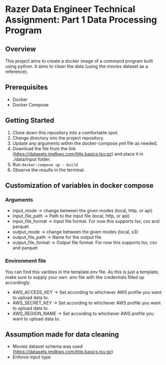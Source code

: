 # Razer Data Engineer Technical Assignment: Part 1 Data Processing Program

## Overview
This project aims to create a docker image of a command program built using python. It aims to clean the data (using the movies dataset as a reference).

## Prerequisites
- Docker
- Docker Compose

## Getting Started
1. Clone down this repository into a comfortable spot.
2. Change directory into the project repository.
3. Update any arguments within the docker-compose.yml file as needed.
4. Download the file from the link (https://datasets.imdbws.com/title.basics.tsv.gz) and place it in ./data/input folder.
5. Run ```docker-compose up --build```
6. Observe the results in the terminal.


## Customization of variables in docker compose
### Arguments
- input_mode    ->  change between the given modes (local, http, or api)
- input_file_path   ->  Path to the input file (local, http, or api)
- input_file_format   ->  Input file format. For now this supports tsv, csv and parquet
- output_mode   ->  change between the given modes (local, s3)
- output_file_path    ->  Name for the output file
- output_file_format    ->  Output file format. For now this supports tsv, csv and parquet

### Environment file
You can find this varibles in the template.env file. As this is just a template, make sure to supply your own .env file with the credentials filled up accordingly.

- AWS_ACCESS_KEY    ->  Set according to whichever AWS profile you want to upload data to.
- AWS_SECRET_KEY    ->  Set according to whichever AWS profile you want to upload data to.
- AWS_REGION_NAME   ->  Set according to whichever AWS profile you want to upload data to.

## Assumption made for data cleaning
- Movies dataset schema was used (https://datasets.imdbws.com/title.basics.tsv.gz)
- Enforce input type


